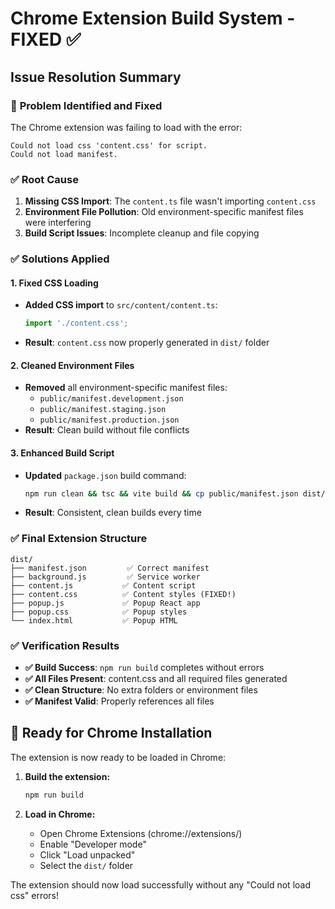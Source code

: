 # Chrome Extension Build System - FIXED ✅

## Issue Resolution Summary

### 🔧 **Problem Identified and Fixed**
The Chrome extension was failing to load with the error:
```
Could not load css 'content.css' for script.
Could not load manifest.
```

### ✅ **Root Cause**
1. **Missing CSS Import**: The `content.ts` file wasn't importing `content.css`
2. **Environment File Pollution**: Old environment-specific manifest files were interfering
3. **Build Script Issues**: Incomplete cleanup and file copying

### ✅ **Solutions Applied**

#### 1. Fixed CSS Loading
- **Added CSS import** to `src/content/content.ts`:
  ```typescript
  import './content.css';
  ```
- **Result**: `content.css` now properly generated in `dist/` folder

#### 2. Cleaned Environment Files
- **Removed** all environment-specific manifest files:
  - `public/manifest.development.json`
  - `public/manifest.staging.json` 
  - `public/manifest.production.json`
- **Result**: Clean build without file conflicts

#### 3. Enhanced Build Script
- **Updated** `package.json` build command:
  ```bash
  npm run clean && tsc && vite build && cp public/manifest.json dist/manifest.json && cp public/background.js dist/ && if [ -f dist/src/popup/index.html ]; then mv dist/src/popup/index.html dist/index.html; fi && rm -rf dist/src
  ```
- **Result**: Consistent, clean builds every time

### ✅ **Final Extension Structure**
```
dist/
├── manifest.json         ✅ Correct manifest
├── background.js         ✅ Service worker
├── content.js           ✅ Content script
├── content.css          ✅ Content styles (FIXED!)
├── popup.js             ✅ Popup React app
├── popup.css            ✅ Popup styles
└── index.html           ✅ Popup HTML
```

### ✅ **Verification Results**
- **✅ Build Success**: `npm run build` completes without errors
- **✅ All Files Present**: content.css and all required files generated
- **✅ Clean Structure**: No extra folders or environment files
- **✅ Manifest Valid**: Properly references all files

## 🚀 **Ready for Chrome Installation**

The extension is now ready to be loaded in Chrome:

1. **Build the extension:**
   ```bash
   npm run build
   ```

2. **Load in Chrome:**
   - Open Chrome Extensions (chrome://extensions/)
   - Enable "Developer mode"
   - Click "Load unpacked"
   - Select the `dist/` folder

The extension should now load successfully without any "Could not load css" errors!

